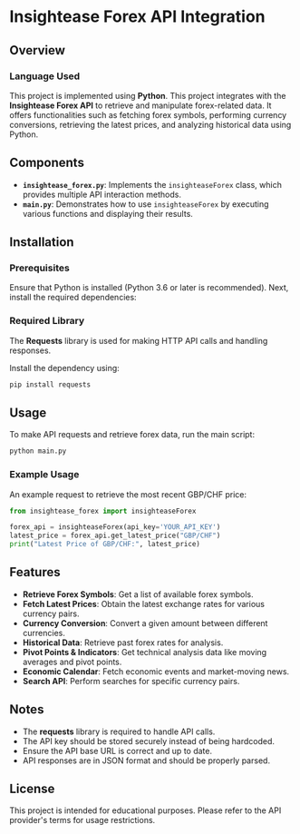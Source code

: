 # Insightease Forex API Integration

## Overview

### Language Used
This project is implemented using **Python**.
This project integrates with the **Insightease Forex API** to retrieve and manipulate forex-related data. It offers functionalities such as fetching forex symbols, performing currency conversions, retrieving the latest prices, and analyzing historical data using Python.

## Components
- **`insightease_forex.py`**: Implements the `insighteaseForex` class, which provides multiple API interaction methods.
- **`main.py`**: Demonstrates how to use `insighteaseForex` by executing various functions and displaying their results.

## Installation
### Prerequisites
Ensure that Python is installed (Python 3.6 or later is recommended). Next, install the required dependencies:

### Required Library
The **Requests** library is used for making HTTP API calls and handling responses.

Install the dependency using:
```sh
pip install requests
```

## Usage
To make API requests and retrieve forex data, run the main script:
```sh
python main.py
```

### Example Usage
An example request to retrieve the most recent GBP/CHF price:
```python
from insightease_forex import insighteaseForex

forex_api = insighteaseForex(api_key='YOUR_API_KEY')
latest_price = forex_api.get_latest_price("GBP/CHF")
print("Latest Price of GBP/CHF:", latest_price)
```

## Features
- **Retrieve Forex Symbols**: Get a list of available forex symbols.
- **Fetch Latest Prices**: Obtain the latest exchange rates for various currency pairs.
- **Currency Conversion**: Convert a given amount between different currencies.
- **Historical Data**: Retrieve past forex rates for analysis.
- **Pivot Points & Indicators**: Get technical analysis data like moving averages and pivot points.
- **Economic Calendar**: Fetch economic events and market-moving news.
- **Search API**: Perform searches for specific currency pairs.

## Notes
- The **requests** library is required to handle API calls.
- The API key should be stored securely instead of being hardcoded.
- Ensure the API base URL is correct and up to date.
- API responses are in JSON format and should be properly parsed.

## License
This project is intended for educational purposes. Please refer to the API provider's terms for usage restrictions.
